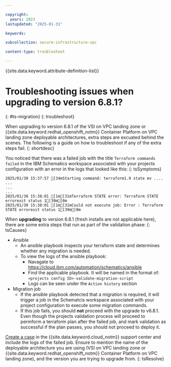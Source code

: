 ```yaml
---

copyright:
  years: 2023
lastupdated: "2025-01-31"

keywords:

subcollection: secure-infrastructure-vpc

content-type: troubleshoot

---
```


{{site.data.keyword.attribute-definition-list}}

# Troubleshooting issues when upgrading to version 6.8.1?
{: #ts-migration}
{: troubleshoot}

When upgrading to version 6.8.1 of the VSI on VPC landing zone or {{site.data.keyword.redhat_openshift_notm}} Container Platform on VPC landing zone deployable architectures, extra steps are excuated behind the scenes. The following is a guide on how to troubleshoot if any of the extra steps fail.
{: shortdesc}

You noticed that there was a failed job with the title `Terraform commands failed` in the IBM Schematics workspace associated with your projects configuration with an error in the logs that looked like this:
{: tsSymptoms}

```log
2025/01/30 15:37:57 [34mStarting command: terraform1.9 state mv ....
...
...
...
2025/01/30 15:38:01 [1m[31mTerraform STATE error: Terraform STATE errorexit status 1[39m[0m
2025/01/30 15:38:01 [1m[31mCould not execute job: Error : Terraform STATE errorexit status 1[39m[0m
```

When **upgrading** to version 6.8.1 (fresh installs are not applicable here), there are some extra steps that run as part of the validation phase:
{: tsCauses}

- Ansible
    - An ansible playbook inspects your terraform state and determines whether any migration is needed.
    - To view the logs of the ansible playbook:
        - Navagate to https://cloud.ibm.com/automation/schematics/ansible
        - Find the applicable playbook. It will be named in the format of: `<projects config ID>-validate-migration-script`
        - Logs can be seen under the `Action history` section
- Migration job
    - If the ansible playbook detected that a migration is required, it will trigger a job in the Schematcis workspace associated with your project configuration to execute some migration commands.
    - If this job fails, you should **not** proceed with the upgrade to v6.8.1. Even though the projects validation process will proceed to permform a terraform plan after the failed job, and mark validation as successful if the plan passes, you should not proceed to deploy it.

[Create a case](/docs/secure-infrastructure-vpc?topic=secure-infrastructure-vpc-help-support#support-case-details) in the {{site.data.keyword.cloud_notm}} support center and include the logs of the failed job. Ensure to mention the name of the deployable architecture you are using (VSI on VPC landing zone or {{site.data.keyword.redhat_openshift_notm}} Container Platform on VPC landing zone), and the version you are trying to upgrade from.
{: tsResolve}
